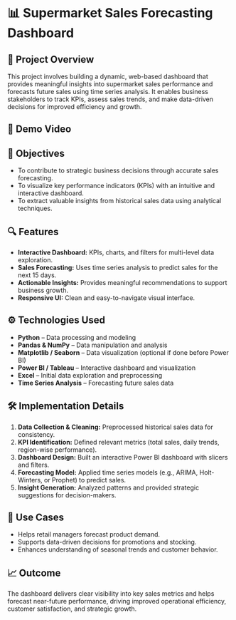 # 📊 Supermarket Sales Forecasting Dashboard

## 📝 Project Overview
This project involves building a dynamic, web-based dashboard that provides meaningful insights into supermarket sales performance and forecasts future sales using time series analysis.
It enables business stakeholders to track KPIs, assess sales trends, and make data-driven decisions for improved efficiency and growth.

## 🎥 Demo Video


## 🎯 Objectives
- To contribute to strategic business decisions through accurate sales forecasting.
- To visualize key performance indicators (KPIs) with an intuitive and interactive dashboard.
- To extract valuable insights from historical sales data using analytical techniques.

## 🔍 Features
- **Interactive Dashboard:** KPIs, charts, and filters for multi-level data exploration.
- **Sales Forecasting:** Uses time series analysis to predict sales for the next 15 days.
- **Actionable Insights:** Provides meaningful recommendations to support business growth.
- **Responsive UI:** Clean and easy-to-navigate visual interface.

## ⚙️ Technologies Used
- **Python** – Data processing and modeling  
- **Pandas & NumPy** – Data manipulation and analysis  
- **Matplotlib / Seaborn** – Data visualization (optional if done before Power BI)  
- **Power BI / Tableau** – Interactive dashboard and visualization  
- **Excel** – Initial data exploration and preprocessing  
- **Time Series Analysis** – Forecasting future sales data  


## 🛠️ Implementation Details
1. **Data Collection & Cleaning:** Preprocessed historical sales data for consistency.
2. **KPI Identification:** Defined relevant metrics (total sales, daily trends, region-wise performance).
3. **Dashboard Design:** Built an interactive Power BI dashboard with slicers and filters.
4. **Forecasting Model:** Applied time series models (e.g., ARIMA, Holt-Winters, or Prophet) to predict sales.
5. **Insight Generation:** Analyzed patterns and provided strategic suggestions for decision-makers.


## 📌 Use Cases
- Helps retail managers forecast product demand.
- Supports data-driven decisions for promotions and stocking.
- Enhances understanding of seasonal trends and customer behavior.

## 📈 Outcome
The dashboard delivers clear visibility into key sales metrics and helps forecast near-future performance, driving improved operational efficiency, customer satisfaction, and strategic growth.

